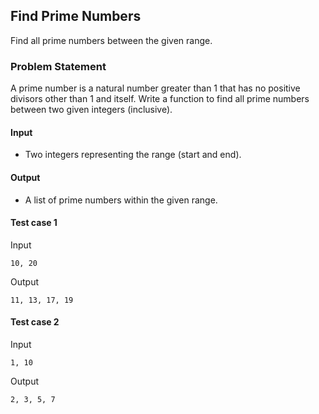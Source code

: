 ## Find Prime Numbers

Find all prime numbers between the given range.

### Problem Statement

A prime number is a natural number greater than 1 that has no positive divisors other than 1 and itself. Write a function to find all prime numbers between two given integers (inclusive).

#### Input
- Two integers representing the range (start and end).

#### Output
- A list of prime numbers within the given range.


#### Test case 1

Input

```
10, 20
```

Output

```
11, 13, 17, 19
```

#### Test case 2

Input

```
1, 10
```

Output

```
2, 3, 5, 7
```
